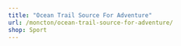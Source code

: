 ```yaml
---
title: "Ocean Trail Source For Adventure"
url: /moncton/ocean-trail-source-for-adventure/
shop: Sport
---
```

